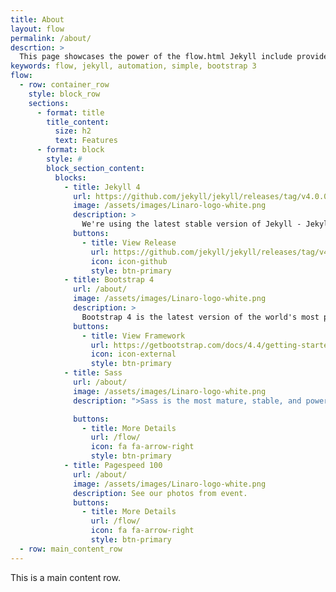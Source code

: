 ```yaml
---
title: About
layout: flow
permalink: /about/
descrtion: >
  This page showcases the power of the flow.html Jekyll include provided in this theme.
keywords: flow, jekyll, automation, simple, bootstrap 3
flow:
  - row: container_row
    style: block_row
    sections:
      - format: title
        title_content:
          size: h2
          text: Features
      - format: block
        style: #
        block_section_content:
          blocks:
            - title: Jekyll 4
              url: https://github.com/jekyll/jekyll/releases/tag/v4.0.0
              image: /assets/images/Linaro-logo-white.png
              description: >
                We're using the latest stable version of Jekyll - Jekyll 4! This enables faster site builds.
              buttons:
                - title: View Release
                  url: https://github.com/jekyll/jekyll/releases/tag/v4.0.0
                  icon: icon-github
                  style: btn-primary
            - title: Bootstrap 4
              url: /about/
              image: /assets/images/Linaro-logo-white.png
              description: >
                Bootstrap 4 is the latest version of the world's most popular front-end framework.
              buttons:
                - title: View Framework
                  url: https://getbootstrap.com/docs/4.4/getting-started/introduction/
                  icon: icon-external
                  style: btn-primary
            - title: Sass
              url: /about/
              image: /assets/images/Linaro-logo-white.png
              description: ">Sass is the most mature, stable, and powerful professional grade CSS extension language in the world."

              buttons:
                - title: More Details
                  url: /flow/
                  icon: fa fa-arrow-right
                  style: btn-primary
            - title: Pagespeed 100
              url: /about/
              image: /assets/images/Linaro-logo-white.png
              description: See our photos from event.
              buttons:
                - title: More Details
                  url: /flow/
                  icon: fa fa-arrow-right
                  style: btn-primary
  - row: main_content_row
---
```


This is a main content row.
